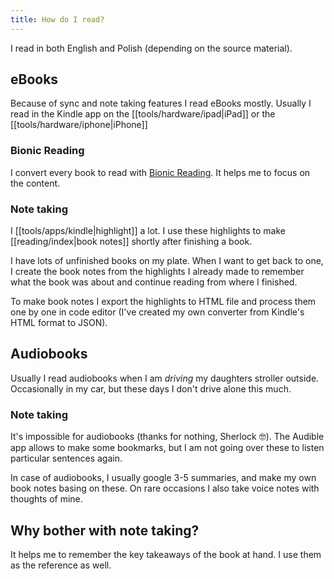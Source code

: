 ```yaml
---
title: How do I read?
---
```


I read in both English and Polish (depending on the source material).

## eBooks

Because of sync and note taking features I read eBooks mostly. Usually I read in the Kindle app on the [[tools/hardware/ipad|iPad]] or the [[tools/hardware/iphone|iPhone]]

### Bionic Reading
I convert every book to read with [Bionic Reading](https://bionic-reading.com/). It helps me to focus on the content.

### Note taking

I [[tools/apps/kindle|highlight]] a lot. I use these highlights to make [[reading/index|book notes]] shortly after finishing a book.

I have lots of unfinished books on my plate. When I want to get back to one, I create the book notes from the highlights I already made to remember what the book was about and continue reading from where I finished.

To make book notes I export the highlights to HTML file and process them one by one in code editor (I've created my own converter from Kindle's HTML format to JSON).

## Audiobooks

Usually I read audiobooks when I am _driving_ my daughters stroller outside. Occasionally in my car, but these days I don't drive alone this much.

### Note taking

It's impossible for audiobooks (thanks for nothing, Sherlock 🤓). The Audible app allows to make some bookmarks, but I am not going over these to listen particular sentences again.

In case of audiobooks, I usually google 3-5 summaries, and make my own book notes basing on these. On rare occasions I also take voice notes with thoughts of mine.

## Why bother with note taking?

It helps me to remember the key takeaways of the book at hand. I use them as the reference as well.